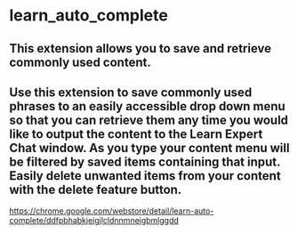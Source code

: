 # learn_auto_complete

This extension allows you to save and retrieve commonly used content.
---------
Use this extension to save commonly used phrases to an easily accessible drop down menu so that you can retrieve them any time you would like to output the content to the Learn Expert Chat window. As you type your content menu will be filtered by saved items containing that input. Easily delete unwanted items from your content with the delete feature button. 
---------
https://chrome.google.com/webstore/detail/learn-auto-complete/ddfpbhabkjeigjlcldnnmneigbmlggdd
